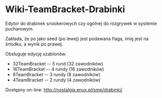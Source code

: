 # Wiki-TeamBracket-Drabinki

Edytor do drabinek snookerowych czy ogólnej do rozgrywek w systemie pucharowym.

Zakłada, że po jako seed (po lewej) jest podawana flaga, imię jest na śrtodku, a wynik po prawej.

Obsługuje edycję szablonów:
* 32TeamBracket -- 5 rund (32 zawodników)
* 16TeamBracket -- 4 rundy (16 zawodników)
* 8TeamBracket -- 3 rundy (8 zawodników)
* 4TeamBracket -- 2 rundy (4 zawodników)

Dostępny on-line:
http://nostalgia.enux.pl/smp/drabinki/
